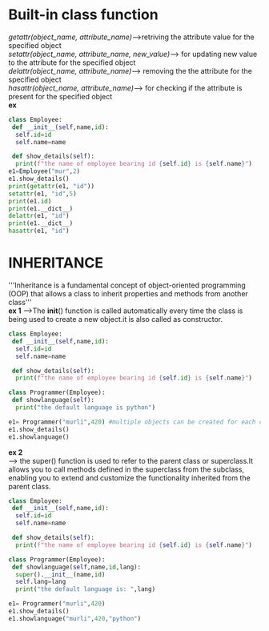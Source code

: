 # Built-in class function  
*getattr(object_name, attribute_name)*-->retriving the attribute value for the specified object  
*setattr(object_name, attribute_name, new_value)*--> for updating new value to the attribute for the specified object  
*delattr(object_name, attribute_name)*--> removing the the attribute for the specified object  
*hasattr(object_name, attribute_name)*--> for checking if the attribute is present for the specified object  
**ex**
```py
class Employee:
 def __init__(self,name,id):
  self.id=id
  self.name=name

 def show_details(self):
  print(f"the name of employee bearing id {self.id} is {self.name}")
e1=Employee("mur",2)
e1.show_details()
print(getattr(e1, "id"))
setattr(e1, "id",5)
print(e1.id)
print(e1.__dict__)
delattr(e1, "id")
print(e1.__dict__)
hasattr(e1, "id")
```

# INHERITANCE  
'''Inheritance is a fundamental concept of object-oriented programming (OOP) that allows a class to inherit properties and methods from another class'''    
**ex 1**
-->The __init__() function is called automatically every time the class is being used to create a new object.it is also called as constructor.  
```py
class Employee:
 def __init__(self,name,id):
  self.id=id
  self.name=name

 def show_details(self):
  print(f"the name of employee bearing id {self.id} is {self.name}")

class Programmer(Employee):
 def showlanguage(self):
  print("the default language is python")

e1= Programmer("murli",420) #multiple objects can be created for each class
e1.show_details()
e1.showlanguage()
```

**ex 2**  
--> the super() function is used to refer to the parent class or superclass.It allows you to call methods defined in the superclass from the subclass,  
enabling you to extend and customize the functionality inherited from the parent class.  
```py
class Employee:
 def __init__(self,name,id):
  self.id=id
  self.name=name

 def show_details(self):
  print(f"the name of employee bearing id {self.id} is {self.name}")

class Programmer(Employee):
 def showlanguage(self,name,id,lang):
  super().__init__(name,id)
  self.lang=lang
  print("the default language is: ",lang)

e1= Programmer("murli",420)
e1.show_details()
e1.showlanguage("murli",420,"python")
```

